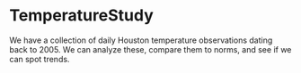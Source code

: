 # TemperatureStudy

We have a collection of daily Houston temperature observations dating back to 2005.  We can analyze these, compare them to norms, and see if we can spot trends.
